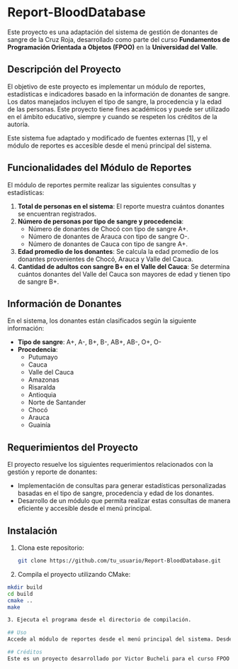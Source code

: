 # Report-BloodDatabase

Este proyecto es una adaptación del sistema de gestión de donantes de sangre de la Cruz Roja, desarrollado como parte del curso **Fundamentos de Programación Orientada a Objetos (FPOO)** en la **Universidad del Valle**.

## Descripción del Proyecto

El objetivo de este proyecto es implementar un módulo de reportes, estadísticas e indicadores basado en la información de donantes de sangre. Los datos manejados incluyen el tipo de sangre, la procedencia y la edad de las personas. Este proyecto tiene fines académicos y puede ser utilizado en el ámbito educativo, siempre y cuando se respeten los créditos de la autoría.

Este sistema fue adaptado y modificado de fuentes externas [1], y el módulo de reportes es accesible desde el menú principal del sistema.

## Funcionalidades del Módulo de Reportes

El módulo de reportes permite realizar las siguientes consultas y estadísticas:

1. **Total de personas en el sistema**: El reporte muestra cuántos donantes se encuentran registrados.
2. **Número de personas por tipo de sangre y procedencia**:
    - Número de donantes de Chocó con tipo de sangre A+.
    - Número de donantes de Arauca con tipo de sangre O-.
    - Número de donantes de Cauca con tipo de sangre A+.
3. **Edad promedio de los donantes**: Se calcula la edad promedio de los donantes provenientes de Chocó, Arauca y Valle del Cauca.
4. **Cantidad de adultos con sangre B+ en el Valle del Cauca**: Se determina cuántos donantes del Valle del Cauca son mayores de edad y tienen tipo de sangre B+.

## Información de Donantes

En el sistema, los donantes están clasificados según la siguiente información:

- **Tipo de sangre**: A+, A-, B+, B-, AB+, AB-, O+, O-
- **Procedencia**: 
    - Putumayo
    - Cauca
    - Valle del Cauca
    - Amazonas
    - Risaralda
    - Antioquia
    - Norte de Santander
    - Chocó
    - Arauca
    - Guainía

## Requerimientos del Proyecto

El proyecto resuelve los siguientes requerimientos relacionados con la gestión y reporte de donantes:
- Implementación de consultas para generar estadísticas personalizadas basadas en el tipo de sangre, procedencia y edad de los donantes.
- Desarrollo de un módulo que permita realizar estas consultas de manera eficiente y accesible desde el menú principal.

## Instalación

1. Clona este repositorio: 
   ```bash
   git clone https://github.com/tu_usuario/Report-BloodDatabase.git
2. Compila el proyecto utilizando CMake:
  ```bash
  mkdir build
  cd build
  cmake ..
  make

3. Ejecuta el programa desde el directorio de compilación.

## Uso
Accede al módulo de reportes desde el menú principal del sistema. Desde ahí, podrás realizar las consultas descritas anteriormente y obtener las estadísticas solicitadas.

## Créditos
Este es un proyecto desarrollado por Victor Bucheli para el curso FPOO en la Universidad del Valle. El código fue traducido y adaptado a las necesidades del curso basándose en el proyecto original BloodDatabase.
